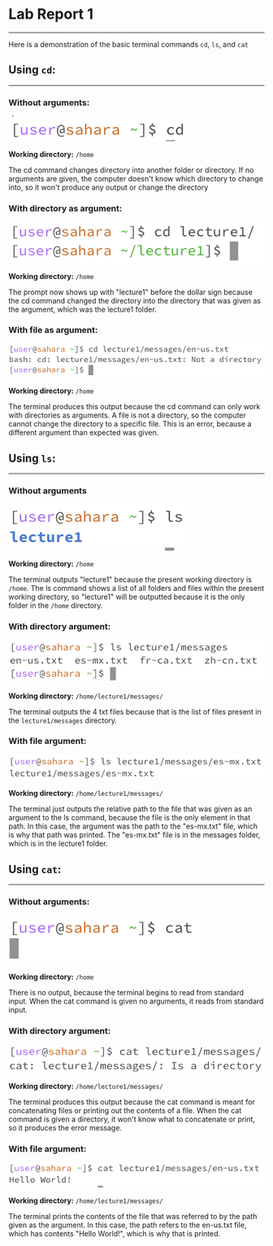# Lab Report 1
---
Here is a demonstration of the basic terminal commands `cd`, `ls`, and `cat`

## Using `cd`:
---
### Without arguments:
![Image](cd_no_commands.png)

**Working directory:** `/home`

The cd command changes directory into another folder or directory. If no arguments are given, the computer doesn't know which directory to change into, so it won't produce any output or change the directory

### With directory as argument:
![Image](cd_directory_arg.png)

**Working directory:** `/home`

The prompt now shows up with "lecture1" before the dollar sign because the cd command changed the directory into the directory that was given as the argument, which was the lecture1 folder. 

### With file as argument:
![Image](cd_file_arg.png)

**Working directory:** `/home`

The terminal produces this output because the cd command can only work with directories as arguments. A file is not a directory, so the computer cannot change the directory to a specific file. This is an error, because a different argument than expected was given.

## Using `ls`: 
---
### Without arguments
![Image](ls_no_args.png)

**Working directory:** `/home`

The terminal outputs "lecture1" because the present working directory is `/home`. The ls command shows a list of all folders and files within the present working directory, so "lecture1" will be outputted because it is the only folder in the `/home` directory.

### With directory argument:
![Image](ls_directory_arg.png)

**Working directory:** `/home/lecture1/messages/`

The terminal outputs the 4 txt files because that is the list of files present in the `lecture1/messages` directory.

### With file argument:
![Image](ls_file_arg.png)

**Working directory:** `/home/lecture1/messages/`

The terminal just outputs the relative path to the file that was given as an argument to the ls command, because the file is the only element in that path. In this case, the argument was the path to the "es-mx.txt" file, which is why that path was printed. The "es-mx.txt" file is in the messages folder, which is in the lecture1 folder. 

## Using `cat`:
---
### Without arguments:
![Image](cat_no_args.png)

**Working directory:** `/home`

There is no output, because the terminal begins to read from standard input. When the cat command is given no arguments, it reads from standard input.

### With directory argument:
![Image](cat_directory_arg.png)

**Working directory:** `/home/lecture1/messages/`

The terminal produces this output because the cat command is meant for concatenating files or printing out the contents of a file. When the cat command is given a directory, it won't know what to concatenate or print, so it produces the error message. 

### With file argument:
![Image](cat_file_arg.png)

**Working directory:** `/home/lecture1/messages/`

The terminal prints the contents of the file that was referred to by the path given as the argument. In this case, the path refers to the en-us.txt file, which has contents "Hello World!", which is why that is printed. 
